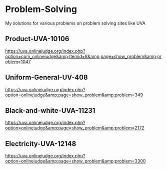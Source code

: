 # Problem-Solving
My solutions for various problems on problem solving sites like UVA

## Product-UVA-10106
https://uva.onlinejudge.org/index.php?option=com_onlinejudge&amp;Itemid=8&amp;page=show_problem&amp;problem=1047

## Uniform-General-UV-408
https://uva.onlinejudge.org/index.php?option=onlinejudge&amp;page=show_problem&amp;problem=349

## Black-and-white-UVA-11231
https://uva.onlinejudge.org/index.php?option=onlinejudge&amp;page=show_problem&amp;problem=2172

## Electricity-UVA-12148
https://uva.onlinejudge.org/index.php?option=onlinejudge&amp;page=show_problem&amp;problem=3300

